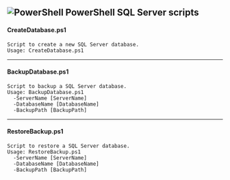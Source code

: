 ## ![PowerShell](https://i-technet.sec.s-msft.com/en-us/Powershell/ux/library/dn966235.Powershell_32.png?Segments=http%3a%2f%2ftechnet.microsoft.com%2flibrary&isLibrary=true&OverwriteHostBase=https%3a%2f%2fmsdn.microsoft.com%2f&isMtpsRequest=true&ThemeBranding=Powershell&HideProfileLink=false&HideProfileText=false) PowerShell SQL Server scripts

#### CreateDatabase.ps1
```
Script to create a new SQL Server database.
Usage: CreateDatabase.ps1
```

---

#### BackupDatabase.ps1
```
Script to backup a SQL Server database.
Usage: BackupDatabase.ps1
  -ServerName [ServerName]
  -DatabaseName [DatabaseName]
  -BackupPath [BackupPath]
```

---

#### RestoreBackup.ps1
```
Script to restore a SQL Server database.
Usage: RestoreBackup.ps1
  -ServerName [ServerName]
  -DatabaseName [DatabaseName]
  -BackupPath [BackupPath]
```